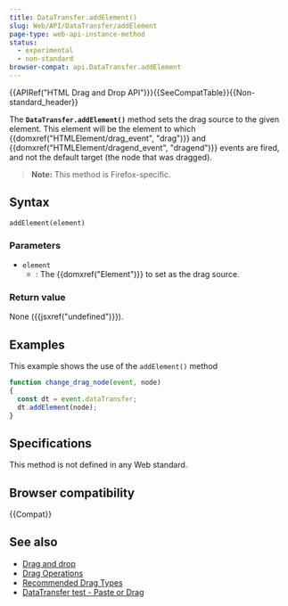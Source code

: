 ```yaml
---
title: DataTransfer.addElement()
slug: Web/API/DataTransfer/addElement
page-type: web-api-instance-method
status:
  - experimental
  - non-standard
browser-compat: api.DataTransfer.addElement
---
```


{{APIRef("HTML Drag and Drop API")}}{{SeeCompatTable}}{{Non-standard_header}}

The **`DataTransfer.addElement()`** method sets the drag source
to the given element. This element will be the element to which {{domxref("HTMLElement/drag_event", "drag")}} and
{{domxref("HTMLElement/dragend_event", "dragend")}} events are fired, and not the default target (the node that was
dragged).

> **Note:** This method is Firefox-specific.

## Syntax

```js-nolint
addElement(element)
```

### Parameters

- `element`
  - : The {{domxref("Element")}} to set as the drag source.

### Return value

None ({{jsxref("undefined")}}).

## Examples

This example shows the use of the `addElement()` method

```js
function change_drag_node(event, node)
{
  const dt = event.dataTransfer;
  dt.addElement(node);
}
```

## Specifications

This method is not defined in any Web standard.

## Browser compatibility

{{Compat}}

## See also

- [Drag and drop](/en-US/docs/Web/API/HTML_Drag_and_Drop_API)
- [Drag Operations](/en-US/docs/Web/API/HTML_Drag_and_Drop_API/Drag_operations)
- [Recommended Drag Types](/en-US/docs/Web/API/HTML_Drag_and_Drop_API/Recommended_drag_types)
- [DataTransfer test - Paste or Drag](https://codepen.io/tech_query/pen/MqGgap)
